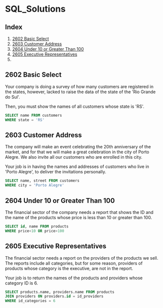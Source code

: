 # SQL_Solutions

## Index
1. [2602 Basic Select](#2602-Basic-Select)
2. [2603 Customer Address](#2603-Customer-Address)
3. [2604 Under 10 or Greater Than 100](#2604-Under-10-or-Greater-Than-100)
4. [2605	Executive Representatives](#2605-Executive-Representatives)
5. 







## 2602 Basic Select

Your company is doing a survey of how many customers are registered in the states, however, lacked to raise the data of the state of the 'Rio Grande do Sul'.

Then, you must show the names of all customers whose state is 'RS'.
```sql
SELECT name FROM customers
WHERE state = 'RS'
```

## 2603 Customer Address
The company will make an event celebrating the 20th anniversary of the market, and for that we will make a great celebration in the city of Porto Alegre. We also invite all our customers who are enrolled in this city.

Your job is in having the names and addresses of customers who live in 'Porto Alegre', to deliver the invitations personally.
```sql
SELECT name, street FROM customers
WHERE city = 'Porto Alegre'
```
## 2604	Under 10 or Greater Than 100
The financial sector of the company needs a report that shows the ID and the name of the products whose price is less than 10 or greater than 100.

```sql
SELECT id, name FROM products
WHERE price<10 OR price>100
```

## 2605	Executive Representatives
The financial sector needs a report on the providers of the products we sell. The reports include all categories, but for some reason, providers of products whose category is the executive, are not in the report.

Your job is to return the names of the products and providers whose category ID is 6.

```sql
SELECT products.name, providers.name FROM products
JOIN providers ON providers.id = id_providers
WHERE id_categories = 6
```
